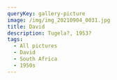 ```yaml
---
queryKey: gallery-picture
image: /img/img_20210904_0031.jpg
title: David
description: Tugela?, 1953?
tags:
  - All pictures
  - David
  - South Africa
  - 1950s
---
```

